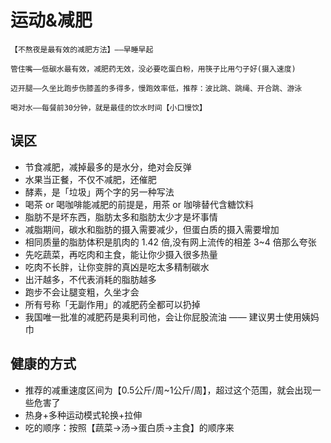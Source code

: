 # 运动&减肥

```tip
【不熬夜是最有效的减肥方法】——早睡早起

管住嘴——低碳水最有效，减肥药无效，没必要吃蛋白粉，用筷子比用勺子好(摄入速度)

迈开腿——久坐比跑步伤膝盖的多得多，慢跑效率低，推荐：波比跳、跳绳、开合跳、游泳

喝对水——每餐前30分钟，就是最佳的饮水时间【小口慢饮】
```

## 误区

* 节食减肥，减掉最多的是水分，绝对会反弹
* 水果当正餐，不仅不减肥，还催肥
* 酵素，是「垃圾」两个字的另一种写法
* 喝茶 or 喝咖啡能减肥的前提是，用茶 or 咖啡替代含糖饮料
* 脂肪不是坏东西，脂肪太多和脂肪太少才是坏事情
* 减脂期间，碳水和脂肪的摄入需要减少，但蛋白质的摄入需要增加
* 相同质量的脂肪体积是肌肉的 1.42 倍,没有网上流传的相差 3~4 倍那么夸张
* 先吃蔬菜，再吃肉和主食，能让你少摄入很多热量
* 吃肉不长胖，让你变胖的真凶是吃太多精制碳水
* 出汗越多，不代表消耗的脂肪越多
* 跑步不会让腿变粗，久坐才会
* 所有号称「无副作用」的减肥药全都可以扔掉
* 我国唯一批准的减肥药是奥利司他，会让你屁股流油 —— 建议男士使用姨妈巾

## 健康的方式

* 推荐的减重速度区间为【0.5公斤/周~1公斤/周】，超过这个范围，就会出现一些危害了
* 热身+多种运动模式轮换+拉伸
* 吃的顺序：按照【蔬菜→汤→蛋白质→主食】的顺序来